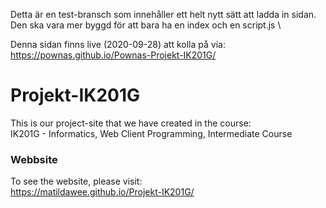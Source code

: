 Detta är en test-bransch som innehåller ett helt nytt sätt att ladda in sidan. \
Den ska vara mer byggd för att bara ha en index och en script.js \

Denna sidan finns live (2020-09-28) att kolla på via: \
https://pownas.github.io/Pownas-Projekt-IK201G/

# Projekt-IK201G
This is our project-site that we have created in the course: \
IK201G - Informatics, Web Client Programming, Intermediate Course

### Webbsite
To see the website, please visit: \
https://matildawee.github.io/Projekt-IK201G/
